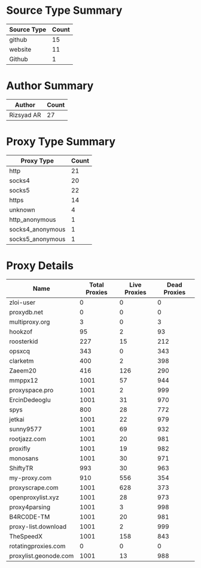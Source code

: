 # Source Type Summary

| Source Type | Count |
|-------------|-------|
| github | 15 |
| website | 11 |
| Github | 1 |


# Author Summary

| Author | Count |
|--------|-------|
| Rizsyad AR | 27 |


# Proxy Type Summary

| Proxy Type | Count |
|------------|-------|
| http | 21 |
| socks4 | 20 |
| socks5 | 22 |
| https | 14 |
| unknown | 4 |
| http_anonymous | 1 |
| socks4_anonymous | 1 |
| socks5_anonymous | 1 |


# Proxy Details

| Name | Total Proxies | Live Proxies | Dead Proxies |
|------|---------------|--------------|---------------|
| zloi-user | 0 | 0 | 0 |
| proxydb.net | 0 | 0 | 0 |
| multiproxy.org | 3 | 0 | 3 |
| hookzof | 95 | 2 | 93 |
| roosterkid | 227 | 15 | 212 |
| opsxcq | 343 | 0 | 343 |
| clarketm | 400 | 2 | 398 |
| Zaeem20 | 416 | 126 | 290 |
| mmppx12 | 1001 | 57 | 944 |
| proxyspace.pro | 1001 | 2 | 999 |
| ErcinDedeoglu | 1001 | 31 | 970 |
| spys | 800 | 28 | 772 |
| jetkai | 1001 | 22 | 979 |
| sunny9577 | 1001 | 69 | 932 |
| rootjazz.com | 1001 | 20 | 981 |
| proxifly | 1001 | 19 | 982 |
| monosans | 1001 | 30 | 971 |
| ShiftyTR | 993 | 30 | 963 |
| my-proxy.com | 910 | 556 | 354 |
| proxyscrape.com | 1001 | 628 | 373 |
| openproxylist.xyz | 1001 | 28 | 973 |
| proxy4parsing | 1001 | 3 | 998 |
| B4RC0DE-TM | 1001 | 20 | 981 |
| proxy-list.download | 1001 | 2 | 999 |
| TheSpeedX | 1001 | 158 | 843 |
| rotatingproxies.com | 0 | 0 | 0 |
| proxylist.geonode.com | 1001 | 13 | 988 |
